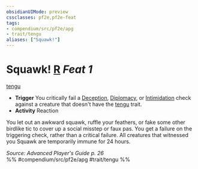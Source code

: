 ```yaml
---
obsidianUIMode: preview
cssclasses: pf2e,pf2e-feat
tags:
- compendium/src/pf2e/apg
- trait/tengu
aliases: ["Squawk!"]
---
```

# Squawk!  [R](rules/core-rulebook/chapter-9-playing-the-game.md#Actions "Reaction") *Feat 1*  
[tengu](rules/traits/tengu-b1.md "Tengu Ancestry & Heritage Trait")  

- **Trigger** You critically fail a [Deception](compendium/skills.md#Deception), [Diplomacy](compendium/skills.md#Diplomacy), or [Intimidation](compendium/skills.md#Intimidation) check against a creature that doesn't have the [tengu](rules/traits/tengu-b1.md "Tengu Ancestry & Heritage Trait") trait.
- **Activity** Reaction

You let out an awkward squawk, ruffle your feathers, or fake some other birdlike tic to cover up a social misstep or faux pas. You get a failure on the triggering check, rather than a critical failure. All creatures that witnessed you Squawk are temporarily immune for 24 hours.

*Source: Advanced Player's Guide p. 26*  
%% #compendium/src/pf2e/apg #trait/tengu %%
